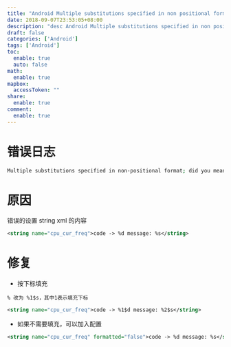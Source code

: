 ```yaml
---
title: "Android Multiple substitutions specified in non positional format"
date: 2018-09-07T23:53:05+08:00
description: "desc Android Multiple substitutions specified in non positional format"
draft: false
categories: ['Android']
tags: ['Android']
toc:
  enable: true
  auto: false
math:
  enable: true
mapbox:
  accessToken: ""
share:
  enable: true
comment:
  enable: true
---
```


# 错误日志

```bash
Multiple substitutions specified in non-positional format; did you mean to add the formatted=”false” attribute?
```

# 原因

错误的设置 string xml 的内容

```xml
<string name="cpu_cur_freq">code -> %d message: %s</string>
```

# 修复

- 按下标填充

`% 改为 %1$s，其中1表示填充下标`

```xml
<string name="cpu_cur_freq">code -> %1$d message: %2$s</string>
```

- 如果不需要填充，可以加入配置

```xml
<string name="cpu_cur_freq" formatted="false">code -> %d message: %s</string>
```
